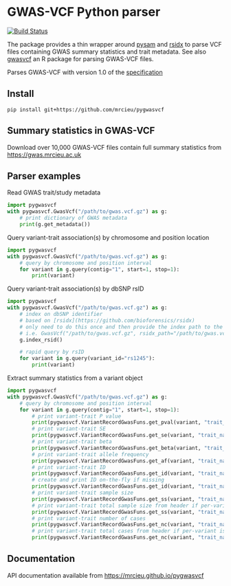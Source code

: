 # GWAS-VCF Python parser

<!-- badges: start -->
[![Build Status](https://travis-ci.org/MRCIEU/pygwasvcf.svg?branch=master)](https://travis-ci.org/MRCIEU/pygwasvcf)
<!-- badges: end -->

The package provides a thin wrapper around [pysam](https://pysam.readthedocs.io/en/latest/index.html) and [rsidx](https://github.com/bioforensics/rsidx) to parse VCF files containing GWAS summary statistics and trait metadata. See also [gwasvcf](https://github.com/MRCIEU/gwasvcf) an R package for parsing GWAS-VCF files.

Parses GWAS-VCF with version 1.0 of the [specification](https://github.com/MRCIEU/gwas-vcf-specification/releases/tag/1.0.0)

## Install

```shell script
pip install git+https://github.com/mrcieu/pygwasvcf
```

## Summary statistics in GWAS-VCF

Download over 10,000 GWAS-VCF files contain full summary statistics from  <https://gwas.mrcieu.ac.uk>

## Parser examples

Read GWAS trait/study metadata

```python
import pygwasvcf
with pygwasvcf.GwasVcf("/path/to/gwas.vcf.gz") as g:
    # print dictionary of GWAS metadata
    print(g.get_metadata())
```

Query variant-trait association(s) by chromosome and position location

```python
import pygwasvcf
with pygwasvcf.GwasVcf("/path/to/gwas.vcf.gz") as g:
    # query by chromosome and position interval
    for variant in g.query(contig="1", start=1, stop=1):
        print(variant)
```

Query variant-trait association(s) by dbSNP rsID

```python
import pygwasvcf
with pygwasvcf.GwasVcf("/path/to/gwas.vcf.gz") as g:
    # index on dbSNP identifier
    # based on [rsidx](https://github.com/bioforensics/rsidx)
    # only need to do this once and then provide the index path to the constructor
    # i.e. GwasVcf("/path/to/gwas.vcf.gz", rsidx_path="/path/to/gwas.vcf.gz.rsidx")
    g.index_rsid()

    # rapid query by rsID  
    for variant in g.query(variant_id="rs1245"):
        print(variant)
```

Extract summary statistics from a variant object

```python
import pygwasvcf
with pygwasvcf.GwasVcf("/path/to/gwas.vcf.gz") as g:
    # query by chromosome and position interval
    for variant in g.query(contig="1", start=1, stop=1):
        # print variant-trait P value
        print(pygwasvcf.VariantRecordGwasFuns.get_pval(variant, "trait_name"))
        # print variant-trait SE
        print(pygwasvcf.VariantRecordGwasFuns.get_se(variant, "trait_name"))
        # print variant-trait beta
        print(pygwasvcf.VariantRecordGwasFuns.get_beta(variant, "trait_name"))
        # print variant-trait allele frequency
        print(pygwasvcf.VariantRecordGwasFuns.get_af(variant, "trait_name"))
        # print variant-trait ID
        print(pygwasvcf.VariantRecordGwasFuns.get_id(variant, "trait_name"))
        # create and print ID on-the-fly if missing
        print(pygwasvcf.VariantRecordGwasFuns.get_id(variant, "trait_name", create_if_missing=True))
        # print variant-trait sample size
        print(pygwasvcf.VariantRecordGwasFuns.get_ss(variant, "trait_name"))
        # print variant-trait total sample size from header if per-variant is missing
        print(pygwasvcf.VariantRecordGwasFuns.get_ss(variant, "trait_name", g.get_metadata()))
        # print variant-trait number of cases
        print(pygwasvcf.VariantRecordGwasFuns.get_nc(variant, "trait_name"))
        # print variant-trait total cases from header if per-variant is missing
        print(pygwasvcf.VariantRecordGwasFuns.get_nc(variant, "trait_name", g.get_metadata()))
```

## Documentation

API documentation available from <https://mrcieu.github.io/pygwasvcf>
